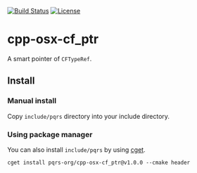 [![Build Status](https://travis-ci.org/pqrs-org/cpp-osx-cf_ptr.svg?branch=master)](https://travis-ci.org/pqrs-org/cpp-osx-cf_ptr)
[![License](https://img.shields.io/badge/license-Boost%20Software%20License-blue.svg)](https://github.com/pqrs-org/cpp-osx-cf_ptr/blob/master/LICENSE.md)

# cpp-osx-cf_ptr

A smart pointer of `CFTypeRef`.

## Install

### Manual install

Copy `include/pqrs` directory into your include directory.

### Using package manager

You can also install `include/pqrs` by using [cget](https://github.com/pfultz2/cget).

```shell
cget install pqrs-org/cpp-osx-cf_ptr@v1.0.0 --cmake header
```

